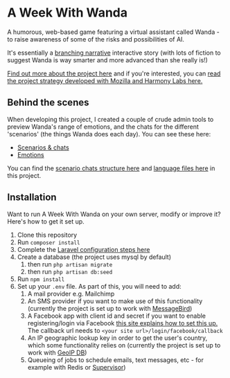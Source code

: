 # A Week With Wanda
A humorous, web-based game featuring a virtual assistant called Wanda - to raise awareness of some of the risks and possibilities of AI.

It's essentially a [branching narrative](https://thestoryelement.wordpress.com/2015/02/11/designing-branching-narrative/) interactive story (with lots of fiction to suggest Wanda is way smarter and more advanced than she really is!)

[Find out more about the project here](https://weekwithwanda.wordpress.com) and if you're interested, you can [read the project strategy developed with Mozilla and Harmony Labs here.](https://docs.google.com/presentation/d/1yZxPHUgbvfass-heNNZ0edBXXge0EfHhNaSqcUVdaGo/edit)

## Behind the scenes
When developing this project, I created a couple of crude admin tools to preview Wanda's range of emotions, and the chats for the different 'scenarios' (the things Wanda does each day). You can see these here:
* [Scenarios & chats](https://weekwithwanda.com/scenarios)
* [Emotions](https://weekwithwanda.com/emotions)

You can find the [scenario chats structure here](https://github.com/joefhall/week-with-wanda/tree/master/config/scenarios) and [language files here](https://github.com/joefhall/week-with-wanda/tree/master/resources/lang/en/chats) in this project.



## Installation
Want to run A Week With Wanda on your own server, modify or improve it?  Here's how to get it set up.

1. Clone this repository
2. Run `composer install`
3. Complete the [Laravel configuration steps here](https://laravel.com/docs/5.7#configuration)
4. Create a database (the project uses mysql by default)
    1. then run `php artisan migrate`
    2. then run `php artisan db:seed`
5. Run `npm install` 
6. Set up your `.env` file. As part of this, you will need to add:
    1. A mail provider e.g. Mailchimp
    2. An SMS provider if you want to make use of this functionality (currently the project is set up to work with [MessageBird](https://www.messagebird.com/en/))
    3. A Facebook app with client id and secret if you want to enable registering/login via Facebook [this site explains how to set this up.](https://www.codexworld.com/create-facebook-app-id-app-secret/) The callback url needs to `<your site url>/login/facebook/callback`
    4. An IP geographic lookup key in order to get the user's country, which some functionality relies on (currently the project is set up to work with [GeoIP DB](https://geoip-db.com/))
    5. Queueing of jobs to schedule emails, text messages, etc - for example with Redis or [Supervisor](https://laravel.com/docs/5.7/queues#supervisor-configuration))
